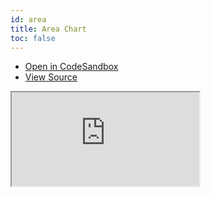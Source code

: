 ```yaml
---
id: area
title: Area Chart
toc: false
---
```


- [Open in CodeSandbox](https://codesandbox.io/s/github/tannerlinsley/react-charts/tree/main/examples/area)
- [View Source](https://github.com/tannerlinsley/react-charts/tree/main/examples/area)

<iframe
  src="https://codesandbox.io/embed/github/tannerlinsley/react-charts/tree/main/examples/area?autoresize=1&fontsize=14&theme=dark"
  title="tannerlinsley/react-charts: area"
  sandbox="allow-forms allow-modals allow-popups allow-presentation allow-same-origin allow-scripts"
  style={{
    width: '100%',
    height: '80vh',
    border: '0',
    borderRadius: 8,
    overflow: 'hidden',
    position: 'static',
    zIndex: 0,
  }}
></iframe>
